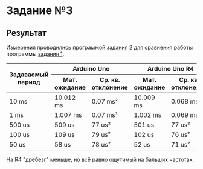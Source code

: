 # Задание №3

## Результат

Измерения проводились программой [задания 2](https://github.com/DimaCrafter/rts-spring-2025/blob/master/tasks/task02/task02.ino) для сравнения работы программы [задания 1](https://github.com/DimaCrafter/rts-spring-2025/blob/master/tasks/task01/task01.ino).

<table>
	<thead>
		<tr>
			<th rowspan="2">Задаваемый период</th>
			<th colspan="2">Arduino Uno</th>
			<th colspan="2">Arduino Uno R4</th>
		</tr>
		<tr>
			<th>Мат. ожидание</th>
			<th>Ср. кв. отклонение</th>
			<th>Мат. ожидание</th>
			<th>Ср. кв. отклонение</th>
		</tr>
	</thead>
	<tbody>
		<tr>
			<td>10 ms</td>
			<td>10.012 ms</td>
			<td>0.07 ms²</td>
			<td>10.009 ms</td>
			<td>0.068 ms²</td>
		</tr>
		<tr>
			<td>1 ms</td>
			<td>1.007 ms</td>
			<td>0.07 ms²</td>
			<td>1.002 ms</td>
			<td>0.069 ms²</td>
		</tr>
		<tr>
			<td>500 us</td>
			<td>509 us</td>
			<td>77 us²</td>
			<td>501 us</td>
			<td>77 us²</td>
		</tr>
		<tr>
			<td>100 us</td>
			<td>109 us</td>
			<td>79 us²</td>
			<td>102 us</td>
			<td>76 us²</td>
		</tr>
		<tr>
			<td>50 us</td>
			<td>58 us</td>
			<td>78 us²</td>
			<td>52 us</td>
			<td>71 us²</td>
		</tr>
	</tbody>
</table>

На R4 "дребезг" меньше, но всё равно ощутимый на бальших частотах.

